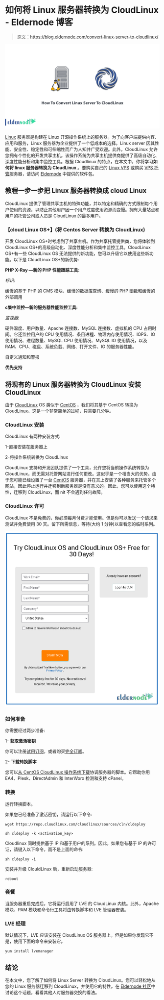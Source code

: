 # 如何将 Linux 服务器转换为 CloudLinux - Eldernode 博客

> 原文：<https://blog.eldernode.com/convert-linux-server-to-cloudlinux/>

![How To Convert Linux Server To CloudLinux](img/1ef4d98a3071431443efec51d950814c.png)

[Linux](https://blog.eldernode.com/tag/linux/) 服务器是构建在 Linux 开源操作系统上的服务器。为了向客户端提供内容、应用和服务，Linux 服务器为企业提供了一个低成本的选择。Linux server 因其性能、安全性、稳定性和可伸缩性而广为人知并广受欢迎。此外，CloudLinux 允许您拥有个性化的开发共享主机。该操作系统为共享主机提供商提供了高级自动化、深度性能分析和集中监控工具。根据 Cloudlinux 的特点，在本文中，你将学习**如何将 linux 服务器转换为 CloudLinux** 。要购买自己的 [Linux VPS](https://eldernode.com/linux-vps/) 或购买 [VPS 托管](https://eldernode.com/vps-hosting/)服务器，请访问 [Eldernode](https://eldernode.com/) 中提供的软件包。

## **教程一步一步把 Linux 服务器转换成 cloud Linux**

CloudLinux 提供了管理共享主机的特殊功能，并以特定和精确的方式限制每个用户使用的资源，以防止其他用户因一个用户过度使用资源而变慢。拥有大量站点和用户的托管公司或人员是 CloudLinux 的最多用户。

### **【cloud Linux OS+】(将 Centos Server 转换为 CloudLinux)**

开发 CloudLinux OS+时考虑到了共享主机。作为共享托管提供商，您将体验到 CloudLinux OS+的高级自动化、深度性能分析和集中监控工具。CloudLinux OS+有一些 CloudLinux OS 无法提供的新功能，您可以升级它以使用这些新功能。以下是 CloudLinux OS+的新优势:

**PHP X-Ray —新的 PHP 性能跟踪工具:**

*标识*:

缓慢的基于 PHP 的 CMS 模块、缓慢的数据库查询、缓慢的 PHP 函数和缓慢的外部调用

**с集中监控—新的服务器性能监控工具:**

*监视器*:

硬件温度、用户数量、Apache 连接数、MySQL 连接数、虚拟机的 CPU 占用时间。它还监控用户的 CPU 使用情况、条目进程、物理内存使用情况、IOPS、IO 使用情况、进程数量、MySQL CPU 使用情况、MySQL IO 使用情况，以及 RAM、CPU、磁盘、系统负载、网络、打开文件、IO 的服务器性能。

自定义通知和警报

**优先支持**

## **将现有的 Linux 服务器转换为 CloudLinux** 安装 CloudLinux

由于 [CloudLinux](https://blog.eldernode.com/cloudlinux-almalinux-will-replace-centos/) OS 类似于 [CentOS](https://blog.eldernode.com/tag/centos/) ，我们将其基于 CentOS 转换为 CloudLinux。这是一个非常简单的过程，只需要几分钟。

### **CloudLinux 安装**

CloudLinux 有两种安装方式:

1-直接安装在服务器上

2-将操作系统转换为 CloudLinux

CloudLinux 支持和开发团队提供了一个工具，允许您将当前操作系统转换为 CloudLinux，而无需对托管网站进行任何更改。这似乎是一个相当大的优势。由于您可能已经设置了一台 [CentOS](https://blog.eldernode.com/tag/centos/) 服务器，并在其上安装了各种服务来托管多个网站，因此停止运行并迁移到新服务器是没有意义的。因此，您可以使用这个特性，迁移到 CloudLinux，而 nit 不会遇到任何故障。

### **CloudLinux 许可**

CloudLinux 不是免费的，你必须每月付费才能使用。但是你可以发送一个请求来测试并免费使用 30 天。留下所需信息，等待(大约 1 分钟)以查看您的临时系列。

![cloudlinux](img/769d4d95466182161944bf2b01e65479.png)

### **如何准备**

你需要经过两步准备:

1- **获取激活密钥**

你可以注册[试用订阅](https://docs.cloudlinux.com/cloudlinux_installation/#getting-trial-license)，或者购买[完全订阅](https://cln.cloudlinux.com/console/purchase/cloudlinux/acquire?cl=1)。

2- **下载转换脚本**

您可以[从 CentOS CloudLinux 操作系统下载](https://repo.cloudlinux.com/cloudlinux/sources/cln/cldeploy)协调服务器的脚本。它帮助你用 EA4、Plesk、DirectAdmin 和 InterWorx 检测和支持 cPanel。

### **转换**

运行转换脚本。

如果您已经准备了激活密钥，请运行以下命令:

```
wget https://repo.cloudlinux.com/cloudlinux/sources/cln/cldeploy
```

```
sh cldeploy -k <activation_key>
```

Cloudlinux 同时提供基于 IP 和基于用户的系列。因此，如果您有基于 IP 的许可证，请键入以下命令，而不是上面的命令:

```
sh cldeploy -i
```

安装并升级 ClouldLinux 后，重新启动服务器:

```
reboot
```

### **套餐**

当服务器重启完成后，它将运行启用了 LVE 的 CloudLinux 内核。此外，Apache 模块、PAM 模块和命令行工具将由转换脚本和 LVE 管理器安装。

### **LVE 经理**

默认情况下，LVE 应该安装在 CloudLinux OS 服务器上。但是如果你发现它不是，使用下面的命令来安装它。

```
yum install lvemanager
```

## 结论

在本文中，您了解了如何将 Linux Server 转换为 CloudLinux。您可以轻松地从您的 Linux 服务器迁移到 CloudLinux，并使用它的特性。在 [Eldernode 社区](https://community.eldernode.com/)中讨论这个话题，看看其他人对服务器交换的看法。